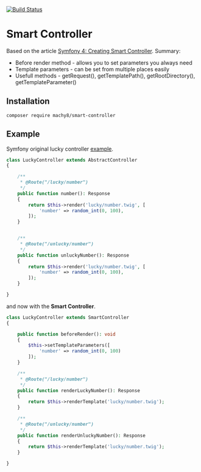 [![Build Status](https://travis-ci.org/Machy8/smart-controller.svg?branch=master)](https://travis-ci.org/Machy8/smart-controller)

# Smart Controller
Based on the article [Symfony 4: Creating Smart Controller](https://machy8.com/blog/symfony-4-creating-smart-controller). Summary:
- Before render method - allows you to set parameters you always need
- Template parameters - can be set from multiple places easily
- Usefull methods - getRequest(), getTemplatePath(), getRootDirectory(), getTemplateParameter()

## Installation
```
composer require machy8/smart-controller
```

## Example
Symfony original lucky controller [example](https://symfony.com/doc/current/page_creation.html#creating-a-page-route-and-controller).

```php
class LuckyController extends AbstractController
{

	/**
	 * @Route("/lucky/number")
	 */
	public function number(): Response
	{
		return $this->render('lucky/number.twig', [
			'number' => random_int(0, 100),
		]);
	}


	/**
	 * @Route("/unlucky/number")
	 */
	public function unluckyNumber(): Response
	{
		return $this->render('lucky/number.twig', [
			'number' => random_int(0, 100),
		]);
	}

}
```

and now with the **Smart Controller**.

```php
class LuckyController extends SmartController
{

    public function beforeRender(): void
    {
        $this->setTemplateParameters([
            'number' => random_int(0, 100)
        ]);
    }

    /**
     * @Route("/lucky/number")
     */
    public function renderLuckyNumber(): Response
    {
        return $this->renderTemplate('lucky/number.twig');
    }

    /**
     * @Route("/unlucky/number")
     */
    public function renderUnluckyNumber(): Response
    {
        return $this->renderTemplate('lucky/number.twig');
    }

}
```
